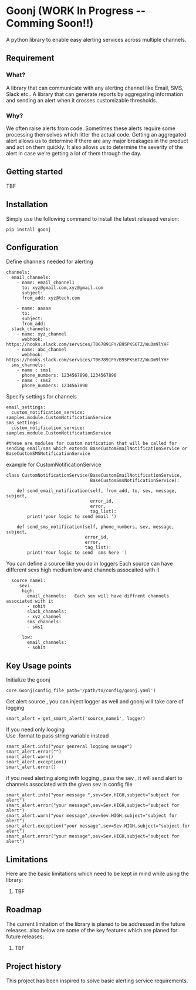 
# Goonj  (WORK In Progress -- Comming Soon!!)
A python library to enable easy alerting services across multiple channels.

## Requirement

### What?
A library that can communicate with any alerting channel like Email, SMS, Slack etc..
A library that can generate reports by aggregating information and sending an alert when it crosses customizable thresholds.

### Why?
We often raise alerts from code. Sometimes these alerts require some processing themselves which litter the actual code.
Getting an aggregated alert allows us to determine if there are any major breakages in the product and act on them quickly. It also allows us to determine the severity of the alert in case we’re getting a lot of them through the day.

## Getting started

TBF

## Installation

Simply use the following command to install the latest released version:

    pip install goonj

## Configuration

Define channels needed for alerting
```
channels:
  email_channels:
    - name: email_channel1
      to: xyz@gmail.com,xyz@gmail.com
      subject:
      from_add: xyz@tech.com

    - name: aaaaa
      to:
      subject:
      from_add:
  slack_channels:
    - name: xyz_channel
      webhook: https://hooks.slack.com/services/T067891FY/B95PKS6TZ/WuDm9lYHF
    - name: abc_channel
      webhook: https://hooks.slack.com/services/T067891FY/B95PKS6TZ/WuDm9lYHF
  sms_channels:
    - name : sms1
      phone_numbers: 1234567890,1234567890
    - name : sms2
      phone_numbers: 1234567890
```

Specify settings for channels
```
email_settings:
  custom_notification_service: samples.module.CustomNotificationService  
sms_settings:
  custom_notification_service: samples.module.CustomNotificationService

#these are modules for custom notfication that will be called for sending email/sms which extends BaseCustomEmailNotificationService or BaseCustomSMSNotificationService
```
example for CustomNotificationService
```
class CustomNotificationService(BaseCustomEmailNotificationService,
                                BaseCustomSmsNotificationService):

    def send_email_notification(self, from_add, to, sev, message, subject,
                                error_id,
                                error,
                                tag_list):
        print('your logic to send email ')

    def send_sms_notification(self, phone_numbers, sev, message, subject,
                              error_id,
                              error,
                              tag_list):
        print('Your logic to send  sms here ')
```

You can define a source like you do in loggers
Each source can have different sevs  high medium low and channels assocaited with it
```
  source_name1:
     sev:
      high:  
        email_channels:   Each sev will have diffrent channels associated with it
        - sohit
        slack_channels:
        - xyz_channel
        sms_channels:
        - sms1

      low:
        email_channels:
        - sohit
```
## Key Usage points

Initialize the goonj  
```  
core.Goonj(config_file_path='/path/to/config/goonj.yaml')
```

Get alert source , you can inject logger as well and goonj will take care of logging
 ```
 smart_alert = get_smart_alert('source_name1', logger)
```

If you need only looging  
Use .format to pass string variable instead
```
smart_alert.info("your genreral logging mesage")
smart_alert.error("")
smart_alert.warn()
smart_alert.exception()
smart_alert.error()
```
if you need alerting  along iwth logging , pass the sev , it will send alert to channels associated with the given sev in config file
```
smart_alert.info("your message ",sev=Sev.HIGH,subject="subject for alert")
smart_alert.error("your message",sev=Sev.HIGH,subject="subject for alert")
smart_alert.warn("your message",sev=Sev.HIGH,subject="subject for alert")
smart_alert.exception("your message",sev=Sev.HIGH,subject="subject for alert")
smart_alert.error("your message",sev=Sev.HIGH,subject="subject for alert")
```





## Limitations

Here are the basic limitations which need to be kept in mind while using the library:
1. TBF

## Roadmap

The current limitation of the library is planed to be addressed in the future releases.
also below are some of the key features which are planed for future releases:
1. TBF

## Project history

This project has been inspired to solve basic alerting service requirements.


[1]: TBFs